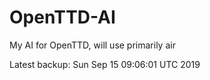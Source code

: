 # OpenTTD-AI
My AI for OpenTTD, will use primarily air

Latest backup: Sun Sep 15 09:06:01 UTC 2019

